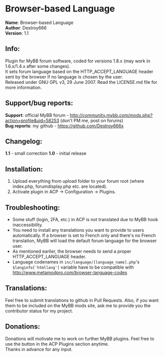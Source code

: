 **Browser-based Language**
===============

**Name**: Browser-based Language  
**Author**: Destroy666  
**Version**: 1.1  

**Info**:
---------

Plugin for MyBB forum software, coded for versions 1.8.x (may work in 1.6.x/1.4.x after some changes).  
It sets forum language based on the HTTP_ACCEPT_LANGUAGE header sent by the browser if no language is chosen by the user.  
Released under GNU GPL v3, 29 June 2007. Read the LICENSE.md file for more information.  

**Support/bug reports**: 
------------------------

**Support**: official MyBB forum - http://community.mybb.com/mods.php?action=profile&uid=58253 (don't PM me, post on forums)  
**Bug reports**: my github - https://github.com/Destroy666x  

**Changelog**:
--------------

**1.1** - small correction
**1.0** - initial release  

**Installation**:
-----------------

1. Upload everything from upload folder to your forum root (where index.php, forumdisplay.php etc. are located).
2. Activate plugin in ACP -> Configuration -> Plugins.

**Troubleshooting**:
------------------------------

* Some stuff (login, 2FA, etc.) in ACP is not translated due to MyBB hook inaccessibility.
* You need to install any translations you want to provide to users automatically. If a browser is set to French only and there's no French translation, MyBB will load the default forum language for the browser user.
* As mentioned earlier, the browser needs to send a proper HTTP_ACCEPT_LANGUAGE header.
* Language codenames in `inc/language/[language_name].php`'s `$langinfo['htmllang']` variable have to be compatible with http://www.metamodpro.com/browser-language-codes

**Translations**:
-----------------

Feel free to submit translations to github in Pull Requests. Also, if you want them to be included on the MyBB mods site, ask me to provide you the contributor status for my project.

**Donations**:
-------------

Donations will motivate me to work on further MyBB plugins. Feel free to use the button in the ACP Plugins section anytime.  
Thanks in advance for any input.